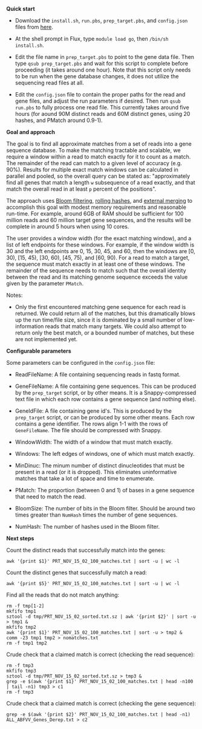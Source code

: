 __Quick start__


* Download the `install.sh`, `run.pbs`, `prep_target.pbs`, and
`config.json` files from [here](https://github.com/kshedden/seqmatch).


* At the shell prompt in Flux, type `module load go`, then `/bin/sh
install.sh`.

* Edit the file name in `prep_target.pbs` to point to the gene data
  file.  Then type `qsub prep_target.pbs` and wait for this script to
  complete before proceeding (it takes around one hour).  Note that
  this script only needs to be run when the gene database changes, it
  does not utilize the sequencing read files at all.

* Edit the `config.json` file to contain the proper paths for the read
  and gene files, and adjust the run parameters if desired.  Then run
  `qsub run.pbs` to fully process one read file.  This currently takes
  around five hours (for aound 90M distinct reads and 60M distinct
  genes, using 20 hashes, and PMatch around 0.9-1).

__Goal and approach__

The goal is to find all approximate matches from a set of reads into a
gene sequence database.  To make the matching tractable and scalable,
we require a window within a read to match exactly for it to count as
a match.  The remainder of the read can match to a given level of
accuracy (e.g. 90%).  Results for multiple exact match windows can be
calculated in parallel and pooled, so the overall query can be stated
as: "approximately find all genes that match a length `w` subsequence
of a read exactly, and that match the overall read in at least `p`
percent of the positions".

The approach uses [Bloom
filtering](https://en.wikipedia.org/wiki/Bloom_filter), [rolling
hashes](https://en.wikipedia.org/wiki/Rolling_hash), and [external
merging](https://en.wikipedia.org/wiki/External_sorting) to accomplish
this goal with modest memory requirements and reasonable run-time.
For example, around 6GB of RAM should be sufficient for 100 million
reads and 60 million target gene sequences, and the results will be
complete in around 5 hours when using 10 cores.

The user provides a window width (for the exact matching window), and
a list of left endpoints for these windows.  For example, if the
window width is 30 and the left endpoints are 0, 15, 30, 45, and 60,
then the windows are [0, 30), [15, 45), [30, 60), [45, 75), and [60,
90).  For a read to match a target, the sequence must match exactly in
at least one of these windows.  The remainder of the sequence needs to
match such that the overall identity between the read and its matching
genome sequence exceeds the value given by the parameter `PMatch`.

Notes:

* Only the first encountered matching gene sequence for each read is
  returned.  We could return all of the matches, but this dramatically
  blows up the run time/file size, since it is dominated by a small
  number of low-information reads that match many targets.  We could
  also attempt to return only the best match, or a bounded number of
  matches, but these are not implemented yet.

__Configurable parameters__

Some parameters can be configured in the `config.json` file:

* ReadFileName: A file containing sequencing reads in fastq format.

* GeneFileName: A file containing gene sequences.  This can be
  produced by the `prep_target` script, or by other means.  It is a
  Snappy-compressed text file in which each row contains a gene
  sequence (and nothing else).

* GeneIdFile: A file containing gene id's.  This is produced by the
  `prep_target` script, or can be produced by some other means.  Each
  row contains a gene identifier.  The rows align 1-1 with the rows of
  `GeneFileName`.  The file should be compressed with Snappy.

* WindowWidth: The width of a window that must match exactly.

* Windows: The left edges of windows, one of which must match exactly.

* MinDinuc: The minum number of distinct dinucleotides that must be
present in a read (or it is dropped).  This eliminates uninformative
matches that take a lot of space and time to enumerate.

* PMatch: The proportion (between 0 and 1) of bases in a gene sequence
that need to match the read.

* BloomSize: The number of bits in the Bloom filter.  Should be around
  two times greater than `NumHash` times the number of gene sequences.

* NumHash: The number of hashes used in the Bloom filter.

__Next steps__

Count the distinct reads that successfully match into the genes:

```
awk '{print $1}' PRT_NOV_15_02_100_matches.txt | sort -u | wc -l
```

Count the distinct genes that successfully match a read:

```
awk '{print $5}' PRT_NOV_15_02_100_matches.txt | sort -u | wc -l
```

Find all the reads that do not match anything:

```
rm -f tmp[1-2]
mkfifo tmp1
sztool -d tmp/PRT_NOV_15_02_sorted.txt.sz | awk '{print $2}' | sort -u > tmp1 &
mkfifo tmp2
awk '{print $1}' PRT_NOV_15_02_100_matches.txt | sort -u > tmp2 &
comm -23 tmp1 tmp2 > nomatches.txt
rm -f tmp1 tmp2
```

Crude check that a claimed match is correct (checking the read sequence):

```
rm -f tmp3
mkfifo tmp3
sztool -d tmp/PRT_NOV_15_02_sorted.txt.sz > tmp3 &
grep -e $(awk '{print $1}' PRT_NOV_15_02_100_matches.txt | head -n100 | tail -n1) tmp3 > c1
rm -f tmp3
```

Crude check that a claimed match is correct (checking the gene sequence):

```
grep -e $(awk '{print $2}' PRT_NOV_15_02_100_matches.txt | head -n1) ALL_ABFVV_Genes_Derep.txt > c2
```